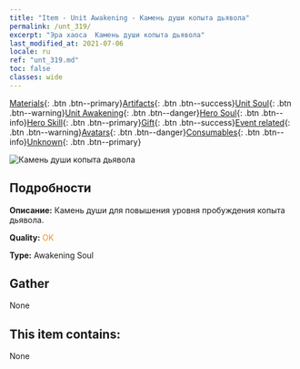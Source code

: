 ```yaml
---
title: "Item - Unit Awakening - Камень души копыта дьявола"
permalink: /unt_319/
excerpt: "Эра хаоса  Камень души копыта дьявола"
last_modified_at: 2021-07-06
locale: ru
ref: "unt_319.md"
toc: false
classes: wide
---
```

 [Materials](/ItemsRU/){: .btn .btn--primary}[Artifacts](/ItemsRU/Artifacts/){: .btn .btn--success}[Unit Soul](/ItemsRU/UnitSoul/){: .btn .btn--warning}[Unit Awakening](/ItemsRU/UnitAwakening/){: .btn .btn--danger}[Hero Soul](/ItemsRU/HeroSoul/){: .btn .btn--info}[Hero Skill](/ItemsRU/HeroSkill/){: .btn .btn--primary}[Gift](/ItemsRU/Gift/){: .btn .btn--success}[Event related](/ItemsRU/Events/){: .btn .btn--warning}[Avatars](/ItemsRU/Avatars/){: .btn .btn--danger}[Consumables](/ItemsRU/Consumables/){: .btn .btn--info}[Unknown](/ItemsRU/Unknown/){: .btn .btn--primary}

 ![Камень души копыта дьявола](/images/u/tia_mengyanshou.jpg)

## Подробности
 **Описание:** Камень души для повышения уровня пробуждения копыта дьявола.

 **Quality:** <span style="color: #FF8C00">OK</span>

 **Type:** Awakening Soul

## Gather

  None

## This item contains:

  None

